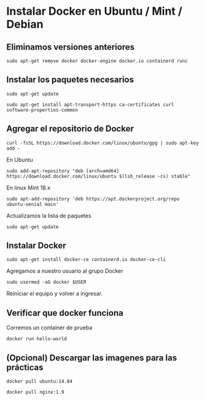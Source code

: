 # Instalar Docker en Ubuntu / Mint / Debian 

## Eliminamos versiones anteriores

```
sudo apt-get remove docker docker-engine docker.io containerd runc
```

## Instalar los paquetes necesarios

```
sudo apt-get update
```

```
sudo apt-get install apt-transport-https ca-certificates curl software-properties-common
```

## Agregar el repositorio de Docker

```
curl -fsSL https://download.docker.com/linux/ubuntu/gpg | sudo apt-key add -
```

En Ubuntu

```
sudo add-apt-repository "deb [arch=amd64] https://download.docker.com/linux/ubuntu $(lsb_release -cs) stable"
```

En linux Mint 18.x

```
sudo apt-add-repository 'deb https://apt.dockerproject.org/repo ubuntu-xenial main'
```

Actualizamos la lista de paquetes

```
sudo apt-get update
```

## Instalar Docker

```
sudo apt-get install docker-ce containerd.io docker-ce-cli
```

Agregamos a nuestro usuario al grupo Docker

```
sudo usermod -aG docker $USER
```


Reiniciar el equipo y volver a ingresar.


## Verificar que docker funciona

Corremos un container de prueba

```
docker run hello-world
```

## (Opcional) Descargar las imagenes para las prácticas

```
docker pull ubuntu:14.04
```

```
docker pull nginx:1.9
```

